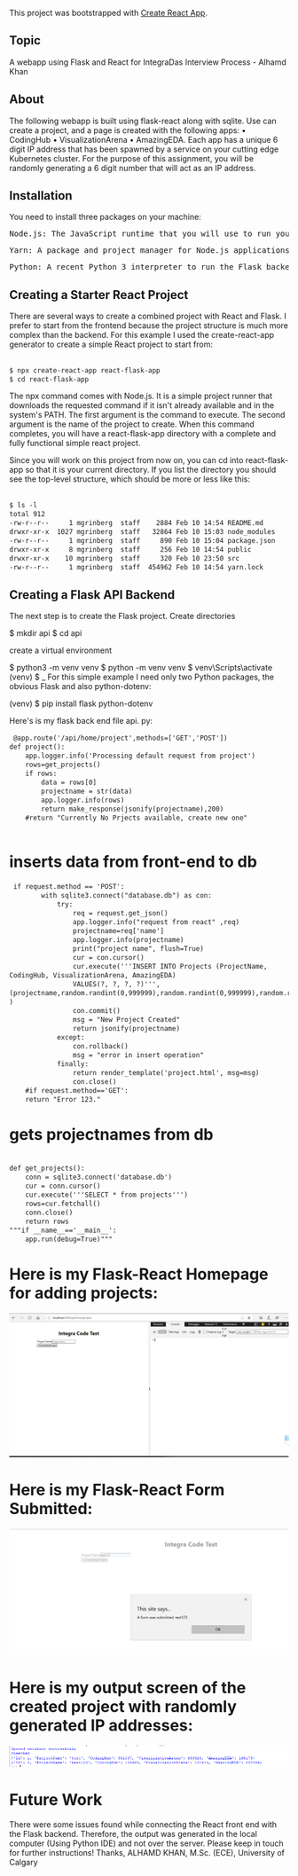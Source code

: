 This project was bootstrapped with [Create React App](https://github.com/facebook/create-react-app).

## Topic
A webapp using Flask and React for IntegraDas Interview Process - Alhamd Khan

## About 
The following webapp is built using flask-react along with sqlite. Use can create a project, and a page is created with the following apps: 
• CodingHub • VisualizationArena • AmazingEDA. Each app has a unique 6 digit IP address that has been spawned by a service on your cutting edge Kubernetes cluster. For the purpose of this assignment, you will be randomly generating a 6 digit number that will act as an IP address.  
 
## Installation
You need to install three packages on your machine:

<pre>Node.js: The JavaScript runtime that you will use to run your frontend project.</pre>
<pre>Yarn: A package and project manager for Node.js applications.</pre>
<pre>Python: A recent Python 3 interpreter to run the Flask backend on.</pre>

## Creating a Starter React Project
There are several ways to create a combined project with React and Flask. I prefer to start from the frontend because the project structure is much more complex than the backend. For this example I used the create-react-app generator to create a simple React project to start from:
<pre><code>
$ npx create-react-app react-flask-app
$ cd react-flask-app
</code></pre>

The npx command comes with Node.js. It is a simple project runner that downloads the requested command if it isn't already available and in the system's PATH. The first argument is the command to execute. The second argument is the name of the project to create. When this command completes, you will have a react-flask-app directory with a complete and fully functional simple react project.

Since you will work on this project from now on, you can cd into react-flask-app so that it is your current directory. If you list the directory you should see the top-level structure, which should be more or less like this:
<pre><code>
$ ls -l
total 912
-rw-r--r--     1 mgrinberg  staff    2884 Feb 10 14:54 README.md
drwxr-xr-x  1027 mgrinberg  staff   32864 Feb 10 15:03 node_modules
-rw-r--r--     1 mgrinberg  staff     890 Feb 10 15:04 package.json
drwxr-xr-x     8 mgrinberg  staff     256 Feb 10 14:54 public
drwxr-xr-x    10 mgrinberg  staff     320 Feb 10 23:50 src
-rw-r--r--     1 mgrinberg  staff  454962 Feb 10 14:54 yarn.lock
</code></pre>

## Creating a Flask API Backend
The next step is to create the Flask project. Create directories

$ mkdir api
$ cd api

create a virtual environment

$ python3 -m venv venv
$ python -m venv venv
$ venv\Scripts\activate
(venv) $ _
For this simple example I need only two Python packages, the obvious Flask and also python-dotenv:

(venv) $ pip install flask python-dotenv

Here's is my flask back end file api. py:
<pre><code> @app.route('/api/home/project',methods=['GET','POST'])
def project():
    app.logger.info('Processing default request from project')
    rows=get_projects()
    if rows:
        data = rows[0]
        projectname = str(data)
        app.logger.info(rows)
        return make_response(jsonify(projectname),200)
    #return "Currently No Prjects available, create new one"
   </code> </pre>
# inserts data from front-end to db    
   <pre><code> if request.method == 'POST':
        with sqlite3.connect("database.db") as con:
            try:
                req = request.get_json()
                app.logger.info("request from react" ,req)
                projectname=req['name']
                app.logger.info(projectname)
                print("project name", flush=True)
                cur = con.cursor()
                cur.execute('''INSERT INTO Projects (ProjectName, CodingHub, VisualizationArena, AmazingEDA)
                VALUES(?, ?, ?, ?)''',(projectname,random.randint(0,999999),random.randint(0,999999),random.randint(0,999999)) )
                con.commit()
                msg = "New Project Created"
                return jsonify(projectname)
            except:
                con.rollback()
                msg = "error in insert operation"
            finally:
                return render_template('project.html', msg=msg)
                con.close()
    #if request.method=='GET':  
    return "Error 123."		</code></pre>
# gets projectnames from db
<pre><code>
def get_projects():
    conn = sqlite3.connect('database.db')
    cur = conn.cursor()
    cur.execute('''SELECT * from projects''')
    rows=cur.fetchall()
    conn.close()
    return rows
"""if __name__=='__main__':
    app.run(debug=True)""" </code></pre>
# Here is my Flask-React Homepage for adding projects:

![myimage-alt-tag](https://github.com/azhaank/IntegraDasTest/blob/firstbranch/src/frontend.PNG)

# Here is my Flask-React Form Submitted:

![myimage-alt-tag](https://github.com/azhaank/IntegraDasTest/blob/firstbranch/src/formSubmit.PNG)


# Here is my output screen of the created project with randomly generated IP addresses:
![myimage-alt-tag](https://github.com/azhaank/IntegraDasTest/blob/firstbranch/src/output.PNG)

# Future Work
There were some issues found while connecting the React front end with the Flask backend. Therefore, the output was generated in the local computer (Using Python IDE) and not over the server. Please keep in touch for further instructions!
Thanks,
ALHAMD KHAN,
M.Sc. (ECE),
University of Calgary
